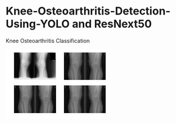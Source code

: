 # Knee-Osteoarthritis-Detection-Using-YOLO and ResNext50 
Knee Osteoarthritis Classification

![From Dataset](https://github.com/alirzx/Knee-Osteoarthritis-Detection-Using-YOLO/blob/main/KNEE.jpg?raw=true)
